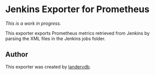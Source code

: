
# Jenkins Exporter for Prometheus

_This is a work in progress._

This exporter exports Prometheus metrics retrieved from Jenkins by parsing the XML files in the Jenkins jobs folder.

## Author

This exporter was created by [landervdb](https://github.com/landervdb).